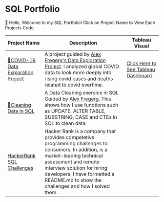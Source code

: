 # SQL Portfolio
👋 Hello, 
Welcome to my SQL Portfolio! Click on Project Name to View Each Projects Code. 

| Project Name | Description | Tableau Visual | 
|--------------|-------------|---------------|
|[🦠COVID-19 Data Exploration Project](https://github.com/aro1248/SQL--Code/blob/main/COVID-19%20Portfolio%20Project.sql) | A project guided by [Alex Fregerg's Data Exploration Project](https://www.youtube.com/watch?v=qfyynHBFOsM&list=PLUaB-1hjhk8H48Pj32z4GZgGWyylqv85f&index=2). I analyzed global COVID data to look more deeply into rising covid cases and deaths related to covid overtime.| [Click Here to See Tableau Dashboard](https://public.tableau.com/app/profile/angelique.owenby/viz/COVID-19PortfolioDashboard_16627780159170/Dashboard1) |
| [🧹Cleaning Data in SQL](https://github.com/aro1248/SQL--Code/blob/main/CleaningData.sql) | A Data Cleaning exersice in SQL Guided by [Alex Fregerg](https://www.youtube.com/watch?v=8rO7ztF4NtU&list=PLUaB-1hjhk8H48Pj32z4GZgGWyylqv85f&index=4). This shows how I use functions such as UPDATE, ALTER TABLE, SUBSTRING, CASE and CTEs in SQL to clean data. | |
| [HackerRank SQL Challenges](https://github.com/aro1248/HacckerRank/blob/main/README.md) | Hacker Rank is a company that provides competetive programming challenges to consumers. In addition, is a market-leading technical assessment and remote interview solution for hiring developers. I have formatted a README.md to show the challenges and how I solved them.| | 
